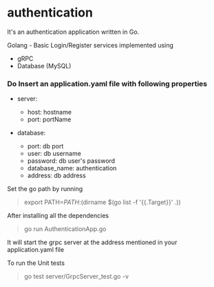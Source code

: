 # authentication
It's an authentication application written in Go.

Golang - Basic Login/Register services implemented using
- gRPC
- Database (MySQL)

### Do Insert an application.yaml file with following properties

- server:
  - host: hostname
  - port: portName

- database:
  - port: db port
  - user: db username
  - password: db user's password
  - database_name: authentication
  - address: db address

Set the go path by running

> export PATH=$PATH:$(dirname $(go list -f '{{.Target}}' .))

After installing all the dependencies

> go run AuthenticationApp.go

It will start the grpc server at the address mentioned in your application.yaml file

To run the Unit tests

> go test server/GrpcServer_test.go -v
